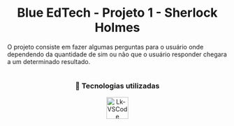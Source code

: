 <h1 align="center"> Blue EdTech - Projeto 1 - Sherlock Holmes </h1>

 O projeto consiste em fazer algumas perguntas para o usuário onde dependendo da quantidade de sim ou não que o usuário responder chegara a um determinado resultado.

<img alingn="center" alt="" height="" width="" src="./public/img/imagem_demonstracao.png"/>

<h3 align="center"> 🚀 Tecnologias utilizadas </h3>

<div align="center"> <img alt="Lk-VSCode" height="50" width="50" src="https://cdn.jsdelivr.net/gh/devicons/devicon/icons/nodejs/nodejs-original.svg" /> </div>
 

 
